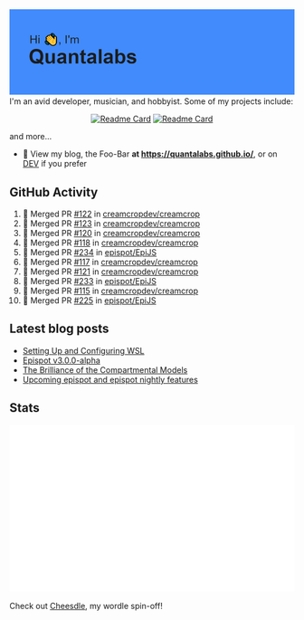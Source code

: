 <img src="header.png">
I'm an avid developer, musician, and hobbyist. Some of my projects include:
<p align='center'><a href="https://github.com/Quantalabs/EpiJS"><img src="https://github-readme-stats.vercel.app/api/pin/?username=epispot&amp;repo=EpiJS" alt="Readme Card"></a>
<a href="https://github.com/Quantalabs/NCOVDashboard"><img src="https://github-readme-stats.vercel.app/api/pin/?username=Quantalabs&amp;repo=NCOVDashboard" alt="Readme Card"></a></p>


and more...

- 📜 View my blog, the Foo-Bar **at https://quantalabs.github.io/**, or on [DEV](https://dev.to/Quantalabs) if you prefer

## GitHub Activity
<!--START_SECTION:activity-->
1. 🎉 Merged PR [#122](https://github.com/creamcropdev/creamcrop/pull/122) in [creamcropdev/creamcrop](https://github.com/creamcropdev/creamcrop)
2. 🎉 Merged PR [#123](https://github.com/creamcropdev/creamcrop/pull/123) in [creamcropdev/creamcrop](https://github.com/creamcropdev/creamcrop)
3. 🎉 Merged PR [#120](https://github.com/creamcropdev/creamcrop/pull/120) in [creamcropdev/creamcrop](https://github.com/creamcropdev/creamcrop)
4. 🎉 Merged PR [#118](https://github.com/creamcropdev/creamcrop/pull/118) in [creamcropdev/creamcrop](https://github.com/creamcropdev/creamcrop)
5. 🎉 Merged PR [#234](https://github.com/epispot/EpiJS/pull/234) in [epispot/EpiJS](https://github.com/epispot/EpiJS)
6. 🎉 Merged PR [#117](https://github.com/creamcropdev/creamcrop/pull/117) in [creamcropdev/creamcrop](https://github.com/creamcropdev/creamcrop)
7. 🎉 Merged PR [#121](https://github.com/creamcropdev/creamcrop/pull/121) in [creamcropdev/creamcrop](https://github.com/creamcropdev/creamcrop)
8. 🎉 Merged PR [#233](https://github.com/epispot/EpiJS/pull/233) in [epispot/EpiJS](https://github.com/epispot/EpiJS)
9. 🎉 Merged PR [#115](https://github.com/creamcropdev/creamcrop/pull/115) in [creamcropdev/creamcrop](https://github.com/creamcropdev/creamcrop)
10. 🎉 Merged PR [#225](https://github.com/epispot/EpiJS/pull/225) in [epispot/EpiJS](https://github.com/epispot/EpiJS)
<!--END_SECTION:activity-->

## Latest blog posts
<!-- BLOG-POST-LIST:START -->
- [Setting Up and Configuring WSL](https://dev.to/quantalabs/setting-up-and-configuring-wsl-392c)
- [Epispot v3.0.0-alpha](https://dev.to/epispot/epispot-v3-0-0-alpha-5heh)
- [The Brilliance of the Compartmental Models](https://dev.to/quantalabs/the-brilliance-of-the-compartmental-models-1j99)
- [Upcoming epispot and epispot nightly features](https://dev.to/epispot/upcoming-epispot-and-epispot-nightly-features-52ep)
<!-- BLOG-POST-LIST:END -->


## Stats
<p align="center"><img src="https://github.com/Quantalabs/github-stats/raw/master/generated/languages.svg" alt="Language Stats"><br>

Check out [Cheesdle](https://cheesdle.vercel.app), my wordle spin-off!
